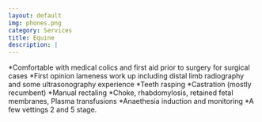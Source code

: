 ```yaml
---
layout: default
img: phones.png
category: Services
title: Equine
description: |
---
```

*Comfortable with medical colics and first aid prior to surgery for surgical cases 
*First opinion lameness work up including distal limb radiography and some ultrasonography experience 
*Teeth rasping 
*Castration (mostly recumbent) 
*Manual rectaling 
*Choke, rhabdomylosis, retained fetal membranes, Plasma transfusions 
*Anaethesia induction and monitoring 
*A few vettings 2 and 5 stage. 